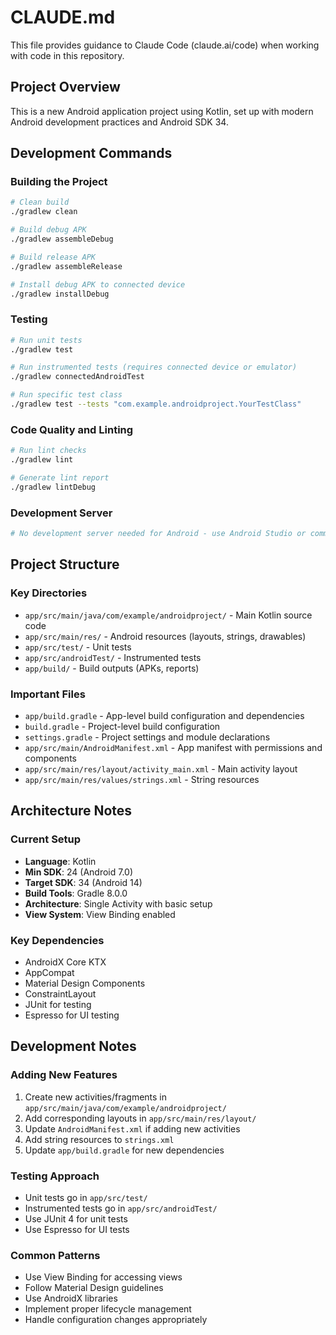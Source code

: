 # CLAUDE.md

This file provides guidance to Claude Code (claude.ai/code) when working with code in this repository.

## Project Overview

This is a new Android application project using Kotlin, set up with modern Android development practices and Android SDK 34.

## Development Commands

### Building the Project
```bash
# Clean build
./gradlew clean

# Build debug APK
./gradlew assembleDebug

# Build release APK
./gradlew assembleRelease

# Install debug APK to connected device
./gradlew installDebug
```

### Testing
```bash
# Run unit tests
./gradlew test

# Run instrumented tests (requires connected device or emulator)
./gradlew connectedAndroidTest

# Run specific test class
./gradlew test --tests "com.example.androidproject.YourTestClass"
```

### Code Quality and Linting
```bash
# Run lint checks
./gradlew lint

# Generate lint report
./gradlew lintDebug
```

### Development Server
```bash
# No development server needed for Android - use Android Studio or command line builds
```

## Project Structure

### Key Directories
- `app/src/main/java/com/example/androidproject/` - Main Kotlin source code
- `app/src/main/res/` - Android resources (layouts, strings, drawables)
- `app/src/test/` - Unit tests
- `app/src/androidTest/` - Instrumented tests
- `app/build/` - Build outputs (APKs, reports)

### Important Files
- `app/build.gradle` - App-level build configuration and dependencies
- `build.gradle` - Project-level build configuration
- `settings.gradle` - Project settings and module declarations
- `app/src/main/AndroidManifest.xml` - App manifest with permissions and components
- `app/src/main/res/layout/activity_main.xml` - Main activity layout
- `app/src/main/res/values/strings.xml` - String resources

## Architecture Notes

### Current Setup
- **Language**: Kotlin
- **Min SDK**: 24 (Android 7.0)
- **Target SDK**: 34 (Android 14)
- **Build Tools**: Gradle 8.0.0
- **Architecture**: Single Activity with basic setup
- **View System**: View Binding enabled

### Key Dependencies
- AndroidX Core KTX
- AppCompat
- Material Design Components
- ConstraintLayout
- JUnit for testing
- Espresso for UI testing

## Development Notes

### Adding New Features
1. Create new activities/fragments in `app/src/main/java/com/example/androidproject/`
2. Add corresponding layouts in `app/src/main/res/layout/`
3. Update `AndroidManifest.xml` if adding new activities
4. Add string resources to `strings.xml`
5. Update `app/build.gradle` for new dependencies

### Testing Approach
- Unit tests go in `app/src/test/`
- Instrumented tests go in `app/src/androidTest/`
- Use JUnit 4 for unit tests
- Use Espresso for UI tests

### Common Patterns
- Use View Binding for accessing views
- Follow Material Design guidelines
- Use AndroidX libraries
- Implement proper lifecycle management
- Handle configuration changes appropriately